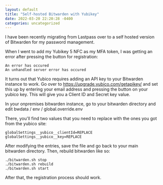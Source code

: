 ```yaml
---
layout: default
title: "Self-hosted Bitwarden with Yubikey"
date: 2022-03-20 22:20:28 -0400
categories: uncategorized
---
```


I have been recently migrating from Lastpass over to a self hosted version of Bitwarden for my password management.

When I went to add my Yubikey 5 NFC as my MFA token, I was getting an error after pressing the button for registration:

```
An error has occured
An unhandled server error has occured
```

It turns out that Yubico requires adding an API key to your Bitwarden instance to work. Go over to https://upgrade.yubico.com/getapikey/ and set this up by entering your email address and pressing the button on your yubico key. This will give you a Client ID and Secret key value.

In your onpremises bitwarden instance, go to your bitwarden directory and edit bwdata / env / global.override.env

There, you'll find two values that you need to replace with the ones you got from the yubico site:

```
globalSettings__yubico__clientId=REPLACE
globalSettings__yubico__key=REPLACE
```

After modifying the entries, save the file and go back to your main bitwarden directory. Then, rebuild bitwarden like so:

```
./bitwarden.sh stop
./bitwarden.sh rebuild
./bitwarden.sh start
```

After that, the registration process should work.
